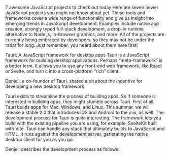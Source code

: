 7 awesome JavaScript projects to check out today
Here are seven newer JavaScript projects you might not know about yet. These tools and frameworks cover a wide range of functionality and give us insight into emerging trends in JavaScript development. Examples include native app creation, strongly typed full-stack development, a drop-in runtime alternative to Node.js, in-browser graphics, and more. All of the projects are currently being embraced by developers, so they may not be under the radar for long. Just remember, you heard about them here first!

Tauri: A JavaScript framework for desktop apps
Tauri is a JavaScript framework for building desktop applications. Perhaps “meta-framework” is a better term. It allows you to use any front-end web framework, like React or Svelte, and turn it into a cross-platform “rich” client.

Denjell, a co-founder of Tauri, shared a bit about the incentive for developing a new desktop framework.

Tauri exists to streamline the process of building apps. So if someone is interested in building apps, they might stumble across Tauri. First of all, Tauri builds apps for Mac, Windows, and Linux. This summer, we will release a stable 2.0 that introduces iOS and Android to the mix, as well.
The development process for Tauri is quite interesting. The framework lets you build with the existing pipeline you are using, for example, SvelteKit built with Vite. Tauri can handle any stack that ultimately builds to JavaScript and HTML. It runs against the development server, generating the native desktop client for you as you go.

Denjell describes the development process as follows:
